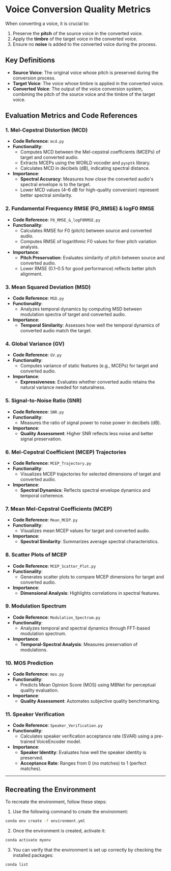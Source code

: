 # Voice Conversion Quality Metrics

When converting a voice, it is crucial to:

1. Preserve the **pitch** of the source voice in the converted voice.
2. Apply the **timbre** of the target voice in the converted voice.
3. Ensure no **noise** is added to the converted voice during the process.

## Key Definitions

- **Source Voice**: The original voice whose pitch is preserved during the conversion process.
- **Target Voice**: The voice whose timbre is applied in the converted voice.
- **Converted Voice**: The output of the voice conversion system, combining the pitch of the source voice and the timbre of the target voice.

## Evaluation Metrics and Code References

### 1. **Mel-Cepstral Distortion (MCD)**

- **Code Reference**: `mcd.py`
- **Functionality**:
  - Computes MCD between the Mel-cepstral coefficients (MCEPs) of target and converted audio.
  - Extracts MCEPs using the WORLD vocoder and `pysptk` library.
  - Calculates MCD in decibels (dB), indicating spectral distance.
- **Importance**:
  - **Spectral Accuracy**: Measures how close the converted audio's spectral envelope is to the target.
  - Lower MCD values (4–6 dB for high-quality conversion) represent better spectral similarity.

### 2. **Fundamental Frequency RMSE (F0_RMSE) & logF0 RMSE**

- **Code Reference**: `F0_RMSE_&_logF0RMSE.py`
- **Functionality**:
  - Calculates RMSE for F0 (pitch) between source and converted audio.
  - Computes RMSE of logarithmic F0 values for finer pitch variation analysis.
- **Importance**:
  - **Pitch Preservation**: Evaluates similarity of pitch between source and converted audio.
  - Lower RMSE (0.1–0.5 for good performance) reflects better pitch alignment.

### 3. **Mean Squared Deviation (MSD)**

- **Code Reference**: `MSD.py`
- **Functionality**:
  - Analyzes temporal dynamics by computing MSD between modulation spectra of target and converted audio.
- **Importance**:
  - **Temporal Similarity**: Assesses how well the temporal dynamics of converted audio match the target.

### 4. **Global Variance (GV)**

- **Code Reference**: `GV.py`
- **Functionality**:
  - Computes variance of static features (e.g., MCEPs) for target and converted audio.
- **Importance**:
  - **Expressiveness**: Evaluates whether converted audio retains the natural variance needed for naturalness.

### 5. **Signal-to-Noise Ratio (SNR)**

- **Code Reference**: `SNR.py`
- **Functionality**:
  - Measures the ratio of signal power to noise power in decibels (dB).
- **Importance**:
  - **Quality Assessment**: Higher SNR reflects less noise and better signal preservation.

### 6. **Mel-Cepstral Coefficient (MCEP) Trajectories**

- **Code Reference**: `MCEP_Trajectory.py`
- **Functionality**:
  - Visualizes MCEP trajectories for selected dimensions of target and converted audio.
- **Importance**:
  - **Spectral Dynamics**: Reflects spectral envelope dynamics and temporal coherence.

### 7. **Mean Mel-Cepstral Coefficients (MCEP)**

- **Code Reference**: `Mean_MCEP.py`
- **Functionality**:
  - Visualizes mean MCEP values for target and converted audio.
- **Importance**:
  - **Spectral Similarity**: Summarizes average spectral characteristics.

### 8. **Scatter Plots of MCEP**

- **Code Reference**: `MCEP_Scatter_Plot.py`
- **Functionality**:
  - Generates scatter plots to compare MCEP dimensions for target and converted audio.
- **Importance**:
  - **Dimensional Analysis**: Highlights correlations in spectral features.

### 9. **Modulation Spectrum**

- **Code Reference**: `Modulation_Spectrum.py`
- **Functionality**:
  - Analyzes temporal and spectral dynamics through FFT-based modulation spectrum.
- **Importance**:
  - **Temporal-Spectral Analysis**: Measures preservation of modulations.

### 10. **MOS Prediction**

- **Code Reference**: `mos.py`
- **Functionality**:
  - Predicts Mean Opinion Score (MOS) using MBNet for perceptual quality evaluation.
- **Importance**:
  - **Quality Assessment**: Automates subjective quality benchmarking.

### 11. **Speaker Verification**

- **Code Reference**: `Speaker_Verification.py`
- **Functionality**:
  - Calculates speaker verification acceptance rate (SVAR) using a pre-trained VoiceEncoder model.
- **Importance**:
  - **Speaker Identity**: Evaluates how well the speaker identity is preserved.
  - **Acceptance Rate**: Ranges from 0 (no matches) to 1 (perfect matches).

---

## Recreating the Environment

To recreate the environment, follow these steps:

1. Use the following command to create the environment:

```bash
conda env create -f environment.yml
```

2. Once the environment is created, activate it:

```bash
conda activate myenv
```

3. You can verify that the environment is set up correctly by checking the installed packages:

```bash
conda list
```
